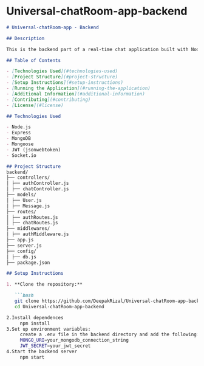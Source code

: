 # Universal-chatRoom-app-backend
```markdown
# Universal-chatRoom-app - Backend

## Description

This is the backend part of a real-time chat application built with Node.js and Express. It provides APIs for user authentication, message handling, and real-time communication via Socket.io.

## Table of Contents

- [Technologies Used](#technologies-used)
- [Project Structure](#project-structure)
- [Setup Instructions](#setup-instructions)
- [Running the Application](#running-the-application)
- [Additional Information](#additional-information)
- [Contributing](#contributing)
- [License](#license)

## Technologies Used

- Node.js
- Express
- MongoDB
- Mongoose
- JWT (jsonwebtoken)
- Socket.io

## Project Structure
backend/
├── controllers/
│ ├── authController.js
│ ├── chatController.js
├── models/
│ ├── User.js
│ ├── Message.js
├── routes/
│ ├── authRoutes.js
│ ├── chatRoutes.js
├── middlewares/
│ ├── authMiddleware.js
├── app.js
├── server.js
├── config/
│ ├── db.js
├── package.json

## Setup Instructions

1. **Clone the repository:**

   ```bash
   git clone https://github.com/DeepakRizal/Universal-chatRoom-app-backend.git
   cd Universal-chatRoom-app-backend

2.Install dependences
     npm install
3.Set up environment variables:
     create a .env file in the backend directory and add the following:
     MONGO_URI=your_mongodb_connection_string
     JWT_SECRET=your_jwt_secret
4.Start the backend server
     npm start

